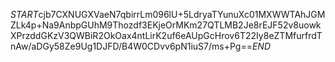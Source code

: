 $START$cjb7CXNUGXVaeN7qbirrLm096lU+5LdryaTYunuXc01MXWWTAhJGMZLk4p+Na9AnbpGUhM9Thozdf3EKjeOrMKm27QTLMB2Je8rEJF52v8uowkXPrzddGKzV3QWBiR2OkOax4ntLirK2uf6eAUpGcHrov6T22Iy8eZTMfurfrdTnAw/aDGy58Ze9Ug1DJFD/B4W0CDvv6pN1iuS7/ms+Pg==$END$